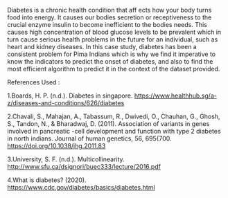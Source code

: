 Diabetes is a chronic health condition that aff ects how your body turns food into energy. It causes our bodies secretion or receptiveness to the crucial enzyme insulin to become inefficient to the bodies needs. This causes high concentration of blood glucose levels to be prevalent which in turn cause serious health problems in the future for an individual, such as heart and kidney diseases. In this case study, diabetes has been a consistent problem for Pima Indians which is why we find it imperative to know the indicators to predict the onset of diabetes, and also to find the most efficient algorithm to predict it in the context of the dataset provided. 

References Used :

1.Boards, H. P. (n.d.). Diabetes in singapore. https://www.healthhub.sg/a-z/diseases-and-conditions/626/diabetes

2.Chavali, S., Mahajan, A., Tabassum, R., Dwivedi, O., Chauhan, G., Ghosh, S., Tandon, N., & Bharadwaj, D. (2011). Association of variants in genes involved in pancreatic -cell development and function with type 2 diabetes in north indians. Journal of human genetics, 56, 695{700. https://doi.org/10.1038/jhg.2011.83

3.University, S. F. (n.d.). Multicollinearity. http://www.sfu.ca/dsignori/buec333/lecture/2016.pdf

4.What is diabetes? (2020). https://www.cdc.gov/diabetes/basics/diabetes.html


